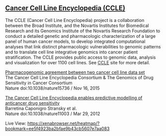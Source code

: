 ## [Cancer Cell Line Encyclopedia (CCLE)](https://portals.broadinstitute.org/ccle)

The CCLE (Cancer Cell Line Encyclopedia) project is a collaboration between the Broad Institute, and the Novartis Institutes for Biomedical Research and its Genomics Institute of the Novartis Research Foundation to conduct a detailed genetic and pharmacologic characterization of a large panel of human cancer models, to develop integrated computational analyses that link distinct pharmacologic vulnerabilities to genomic patterns and to translate cell line integrative genomics into cancer patient stratification. The CCLE provides public access to genomic data, analysis and visualization for over 1100 cell lines. See [CCLE](https://portals.broadinstitute.org/ccle/about) site for more detail.

[Pharmacogenomic agreement between two cancer cell line data set](http://www.nature.com/nature/journal/vaop/ncurrent/full/nature15736.html)<br>
The Cancer Cell Line Encyclopedia Consortium & The Genomics of Drug Sensitivity in Cancer Consortium<br>
Nature doi:10.1038/nature15736   /  Nov 16, 2015

[The Cancer Cell Line Encyclopedia enables predictive modelling of anticancer drug sensitivity](http://www.nature.com/nature/journal/v483/n7391/full/nature11003.html)<br>
Barretina Caponigro Stransky et al.<br>
Nature doi:10.1038/nature11003   /  Mar 29, 2012

Live View: https://xenabrowser.net/heatmap/?bookmark=ee5f4923ba2bfae9b43cb5607e7aa083
